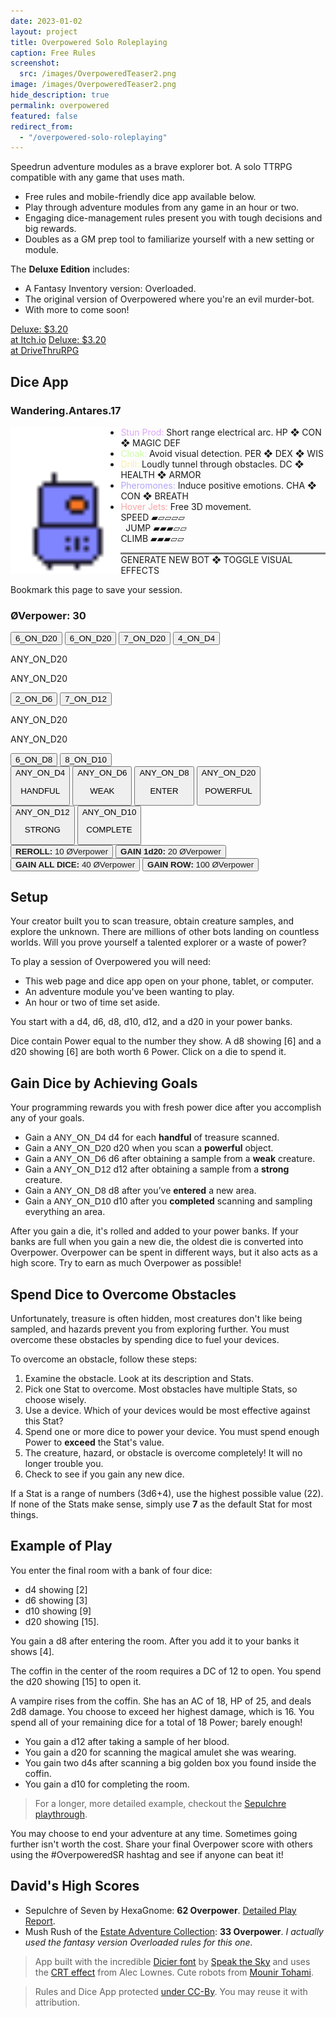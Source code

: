 ```yaml
---
date: 2023-01-02
layout: project
title: Overpowered Solo Roleplaying
caption: Free Rules
screenshot:
  src: /images/OverpoweredTeaser2.png
image: /images/OverpoweredTeaser2.png
hide_description: true
permalink: overpowered
featured: false
redirect_from:
  - "/overpowered-solo-roleplaying"
---
```


Speedrun adventure modules as a brave explorer bot. A solo TTRPG compatible with any game that uses math.

 - Free rules and mobile-friendly dice app available below.
 - Play through adventure modules from any game in an hour or two.
 - Engaging dice-management rules present you with tough decisions and big rewards.
 - Doubles as a GM prep tool to familiarize yourself with a new setting or module.

 The **Deluxe Edition** includes:
 - A Fantasy Inventory version: Overloaded.
 - The original version of Overpowered where you're an evil murder-bot.
 - With more to come soon!

<div class="shopping-buttons">
<a target="_blank" href="https://technicalgrimoire.itch.io/overpowered-solo-roleplaying" class="btn btn-primary itchBTN">Deluxe: $3.20<br>at Itch.io</a>
<a target="_blank" href="https://www.drivethrurpg.com/product/318164/Tempered-Legacy" class="btn btn-primary dtrpgBTN">Deluxe: $3.20<br>at DriveThruRPG</a>
</div>

## Dice App

<div class="row">
  <div id="botDetails" class="col-xl col-12 crt">
    <h3 id="botName" class="majorDisplay">Wandering.Antares.17</h3>
    <img id="osrImg" style="width: 35%; float:left;" src="/images/overpoweredExamples/OSR4.gif">
    <ul>
      <li id="osrWeapon"><span class="itemName" style="color: rgb(223, 164, 252);">Stun Prod:</span> Short range
        electrical arc. <span class="noWrap">HP ❖ CON ❖ MAGIC DEF</span></li>
      <li id="osrDefense"><span class="itemName" style="color: rgb(206, 252, 164);">Cloak:</span> Avoid visual
        detection. <span class="noWrap">PER ❖ DEX ❖ WIS</span></li>
      <li id="osrTool"><span class="itemName" style="color: rgb(252, 239, 164);">Drill:</span> Loudly tunnel through
        obstacles. <span class="noWrap">DC ❖ HEALTH ❖ ARMOR</span></li>
      <li id="osrTalk"><span class="itemName" style="color: rgb(176, 164, 252);">Pheromones:</span> Induce positive
        emotions. <span class="noWrap">CHA ❖ CON ❖ BREATH</span></li>
      <li id="osrMove"><span class="itemName" style="color: rgb(252, 164, 164);">Hover Jets:</span> Free 3D
        movement.<br> SPEED <span class="statBars">▰▱▱▱▱<br></span> &nbsp; JUMP <span class="statBars">▰▰▰▱▱<br></span>
        CLIMB <span class="statBars">▰▰▰▱▱</span></li>
    </ul>
    <p style="border-top:3px solid grey"><a class="d6 textButton" onclick="generateBotDetails();return false;">GENERATE
        NEW BOT</a> ❖ <a class="d4 textButton" onclick="toggleCRT();return false;">TOGGLE VISUAL EFFECTS</a>
    </p>
    <p>Bookmark this page to save your session.</p>
  </div>
  <div id="overCard" class="col-xl col-12 crt">
    <h3 id="tributeScore" class="majorDisplay">ØVerpower: <span class="dtribute">30</span></h3>
    <div class="row">
      <div id="treasureCore" class="col-4"><button onclick="spendTreasure(3)" class="d20 dicierHeavy">6_ON_D20</button>
        <button onclick="spendTreasure(2)" class="d20 dicierHeavy">6_ON_D20</button>
        <button onclick="spendTreasure(1)" class="d20 dicierHeavy">7_ON_D20</button>
        <button onclick="spendTreasure(0)" class="d4 dicierHeavy">4_ON_D4</button>
      </div>
      <div id="foeCore" class="col-4">
        <p class="dicierDark">ANY_ON_D20</p>
        <p class="dicierDark">ANY_ON_D20</p>
        <button onclick="spendFoe(1)" class="d6 dicierHeavy">2_ON_D6</button>
        <button onclick="spendFoe(0)" class="d12 dicierHeavy">7_ON_D12</button>
      </div>
      <div id="obstacleCore" class="col-4">
        <p class="dicierDark">ANY_ON_D20</p>
        <p class="dicierDark">ANY_ON_D20</p>
        <button onclick="spendObstacle(1)" class="d8 dicierHeavy">6_ON_D8</button>
        <button onclick="spendObstacle(0)" class="d10 dicierHeavy">8_ON_D10</button>
      </div>
    </div>
    <div class="row"> <button onclick="gainDie(4)" class="dwhite col-4 dicierHeavy">ANY_ON_D4<p>HANDFUL</p></button>
      <button onclick="gainDie(6)" class="dwhite col-4 dicierHeavy">ANY_ON_D6<p>WEAK</p></button> <button
        onclick="gainDie(8)" class="dwhite col-4 dicierHeavy">ANY_ON_D8<p>ENTER</p></button> <button
        onclick="gainDie(20)" class="dwhite col-4 dicierHeavy">ANY_ON_D20<p>POWERFUL</p></button> <button
        onclick="gainDie(12)" class="dwhite col-4 dicierHeavy">ANY_ON_D12<p>STRONG</p></button> <button
        onclick="gainDie(10)" class="dwhite col-4 dicierHeavy">ANY_ON_D10<p>COMPLETE</p></button>
    </div>
    <button id="rerollButton"><a onclick="rerollDice();"><strong>REROLL:</strong> 10 <span
          style="font-family: Major Mono Display,Helvetica,Arial,sans-serif;">ØVerpower</span></a></button>
    <button id="d20Button"><a onclick="gainTwentyAbility();"><strong>GAIN 1d20:</strong> 20 <span
          style="font-family: Major Mono Display,Helvetica,Arial,sans-serif;">ØVerpower</span></a></button>
    <button id="gainDiceButton"><a onclick="gainAllDice();"><strong>GAIN ALL DICE:</strong> 40 <span
          style="font-family: Major Mono Display,Helvetica,Arial,sans-serif;">ØVerpower</span></a></button>
    <button id="gainRowButton"><a onclick="gainDiceRow();"><strong>GAIN ROW:</strong> 100 <span
          style="font-family: Major Mono Display,Helvetica,Arial,sans-serif;">ØVerpower</span></a></button>
  </div>
</div>

## Setup

Your creator built you to scan treasure, obtain creature samples, and explore the unknown. There are millions of other bots landing on countless worlds. Will you prove yourself a talented explorer or a waste of power?

To play a session of Overpowered you will need:
 - This web page and dice app open on your phone, tablet, or computer.
 - An adventure module you've been wanting to play.
 - An hour or two of time set aside.

You start with a <span class="d4">d4</span>, <span class="d6">d6</span>, <span class="d8">d8</span>, <span class="d10">d10</span>, <span class="d12">d12</span>, and a <span class="d20">d20</span> in your power banks.

Dice contain Power equal to the number they show. A <span class="d8">d8</span> showing [6] and a <span class="d20">d20</span> showing [6] are both worth 6 Power. Click on a die to spend it.

## Gain Dice by Achieving Goals

Your programming rewards you with fresh power dice after you accomplish any of your goals.

 - Gain a <span style="font-family: DicierHeavy, sans-serif;">ANY_ON_D4</span> <span class="d4">d4</span> for each **handful** of treasure scanned.
 - Gain a <span style="font-family: DicierHeavy, sans-serif;">ANY_ON_D20</span> <span class="d20">d20</span> when you scan a **powerful** object.
 - Gain a <span style="font-family: DicierHeavy, sans-serif;">ANY_ON_D6</span> <span class="d6">d6</span> after obtaining a sample from a **weak** creature.
 - Gain a <span style="font-family: DicierHeavy, sans-serif;">ANY_ON_D12</span> <span class="d12">d12</span> after obtaining a sample from a **strong** creature.
 - Gain a <span style="font-family: DicierHeavy, sans-serif;">ANY_ON_D8</span> <span class="d8">d8</span> after you’ve **entered** a new area.
 - Gain a <span style="font-family: DicierHeavy, sans-serif;">ANY_ON_D10</span> <span class="d10">d10</span> after you **completed** scanning and sampling everything an area.

After you gain a die, it's rolled and added to your power banks. If your banks are full when you gain a new die, the oldest die is converted into Overpower. Overpower can be spent in different ways, but it also acts as a high score. Try to earn as much Overpower as possible!

## Spend Dice to Overcome Obstacles

Unfortunately, treasure is often hidden, most creatures don't like being sampled, and hazards prevent you from exploring further. You must overcome these obstacles by spending dice to fuel your devices.

To overcome an obstacle, follow these steps:

1. Examine the obstacle. Look at its description and Stats.
2. Pick one Stat to overcome. Most obstacles have multiple Stats, so choose wisely.
3. Use a device. Which of your devices would be most effective against this Stat?
4. Spend one or more dice to power your device. You must spend enough Power to **exceed** the Stat's value. 
5. The creature, hazard, or obstacle is overcome completely! It will no longer trouble you.
6. Check to see if you gain any new dice.

If a Stat is a range of numbers (3d6+4), use the highest possible value (22). If none of the Stats make sense, simply use **7** as the default Stat for most things.

## Example of Play

You enter the final room with a bank of four dice: 
- <span class="d4">d4</span> showing [2]
- <span class="d6">d6</span> showing [3]
- <span class="d10">d10</span> showing [9]
- <span class="d20">d20</span> showing [15].

You gain a <span class="d8">d8</span> after entering the room. After you add it to your banks it shows [4].

The coffin in the center of the room requires a DC of 12 to open. You spend the <span class="d20">d20</span> showing [15] to open it.

A vampire rises from the coffin. She has an AC of 18, HP of 25, and deals 2d8 damage. You choose to exceed her highest damage, which is 16. You spend all of your remaining dice for a total of 18 Power; barely enough!

- You gain a <span class="d12">d12</span> after taking a sample of her blood.
- You gain a <span class="d20">d20</span> for scanning the magical amulet she was wearing.
- You gain two <span class="d4">d4</span>s after scanning a big golden box you found inside the coffin.
- You gain a <span class="d10">d10</span> for completing the room.

> For a longer, more detailed example, checkout the [Sepulchre playthrough](/david/2023/01/sepulchreoverpowered).

You may choose to end your adventure at any time. Sometimes going further isn't worth the cost. Share your final Overpower score with others using the #OverpoweredSR hashtag and see if anyone can beat it!

## David's High Scores

- Sepulchre of Seven by HexaGnome: **62 Overpower**. [Detailed Play Report](/david/2023/01/overpoweredsepulchre).
- Mush Rush of the [Estate Adventure Collection](https://losing-games.itch.io/mausritter-the-estate-adventure-collection): **33 Overpower**. *I actually used the fantasy version Overloaded rules for this one.*

> App built with the incredible [Dicier font](https://speakthesky.itch.io/typeface-dicier) by [Speak the Sky](https://speakthesky.com/) and uses the [CRT effect](http://aleclownes.com/2017/02/01/crt-display.html) from Alec Lownes. Cute robots from [Mounir Tohami](https://mounirtohami.itch.io/26-animated-pixelart-robots).

> Rules and Dice App protected [under CC-By](https://creativecommons.org/licenses/by/4.0/). You may reuse it with attribution.

<script async src="/assets/generator_resources/overpowered.js" language="javascript" type="text/javascript"></script>
<script async src="/assets/js/seedrandom.min.js" language="javascript" type="text/javascript"></script>
